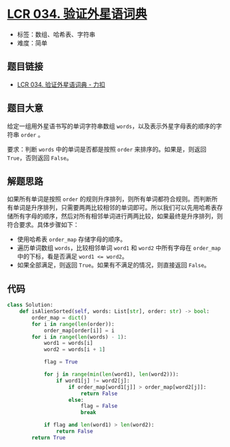 # [LCR 034. 验证外星语词典](https://leetcode.cn/problems/lwyVBB/)

- 标签：数组、哈希表、字符串
- 难度：简单

## 题目链接

- [LCR 034. 验证外星语词典 - 力扣](https://leetcode.cn/problems/lwyVBB/)

## 题目大意

给定一组用外星语书写的单词字符串数组 `words`，以及表示外星字母表的顺序的字符串 `order` 。

要求：判断 `words` 中的单词是否都是按照 `order` 来排序的。如果是，则返回 `True`，否则返回 `False`。

## 解题思路

如果所有单词是按照 `order` 的规则升序排列，则所有单词都符合规则。而判断所有单词是升序排列，只需要两两比较相邻的单词即可。所以我们可以先用哈希表存储所有字母的顺序，然后对所有相邻单词进行两两比较，如果最终是升序排列，则符合要求。具体步骤如下：

- 使用哈希表 `order_map` 存储字母的顺序。
- 遍历单词数组 `words`，比较相邻单词 `word1` 和 `word2` 中所有字母在 `order_map` 中的下标，看是否满足 `word1 <= word2`。
- 如果全部满足，则返回 `True`。如果有不满足的情况，则直接返回 `False`。 

## 代码

```python
class Solution:
    def isAlienSorted(self, words: List[str], order: str) -> bool:
        order_map = dict()
        for i in range(len(order)):
            order_map[order[i]] = i
        for i in range(len(words) - 1):
            word1 = words[i]
            word2 = words[i + 1]

            flag = True

            for j in range(min(len(word1), len(word2))):
                if word1[j] != word2[j]:
                    if order_map[word1[j]] > order_map[word2[j]]:
                        return False
                    else:
                        flag = False
                        break

            if flag and len(word1) > len(word2):
                return False
        return True
```

